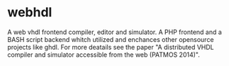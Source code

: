webhdl
======

A web vhdl frontend compiler, editor and simulator. A PHP frontend and a BASH script backend whitch utilized and enchances other opensource projects like ghdl. For more deatails see the paper "A distributed VHDL compiler and simulator accessible from the web (PATMOS 2014)".
